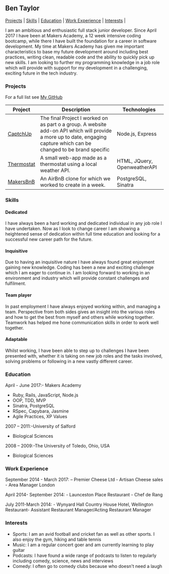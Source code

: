 ## Ben Taylor
[Projects](#projects) | [Skills](#skills) | [Education](#education) | [Work Experience](#work-experience) | [Interests](#interests) |

I am an ambitious and enthusiastic full stack junior developer. Since April 2017 I have been at Makers Academy, a 12 week intensive coding bootcamp, while there I have built the foundation for a career in software development. My time at Makers Academy has given me important characteristics to base my future development around including best practices, writing clean, readable code and the ability to quickly pick up new skills. I am looking to further my programming knowledge in a job role which will provide with support for my development in a challenging, exciting future in the tech industry.

### Projects

For a full list see [My GitHub](https://github.com/itsalwaysbenny)

| Project   | Description | Technologies |
|---        |---         |---           |
| [CaptchUp](https://github.com/JayWebDevCom/brandedCaptcha)| The final Project I worked on as part o a group. A website add-on API which will provide a more up to date, engaging capture which can be changed to be brand specific | Node.js, Express |
| [Thermostat](https://github.com/itsalwaysbenny/thermostat) | A small web-app made as a thermostat using a local weather API. | HTML, JQuery, OpenweatherAPI|
| [MakersBnB](https://github.com/thomasdrayton/makers_bnb) | An AirBnB clone for which we worked to create in a week. | PostgreSQL, Sinatra |


### Skills
 
#### Dedicated 
 I have always been a hard working and dedicated individual in any job role I have undertaken. Now as I look to change career I am showing a heightened sense of dedication within full time education and looking for a successful new career path for the future.
 
#### Inquisitive 
 Due to having an inquisitive nature I have always found great enjoyment gaining new knowledge. Coding has been a new
 and exciting challenge which I am eager to continue in. I am looking forward to working in an environment and industry which will provide constant challenges and fulfilment.
 
#### Team player 
 In past employment I have always enjoyed working within, and managing a team. Perspective from both sides gives an insight into
 the various roles and how to get the best from myself and others while working together. Teamwork has helped me hone communication skills in order to work well together.
 
#### Adaptable
 Whilst working, I have been able to step up to challenges I have been presented with, whether it is taking on new
 job roles and the tasks involved, solving problems or following in a new vastly different career.
 
 
### Education

  April - June 2017:- Makers Academy
  
  * Ruby, Rails, JavaScript, Node.js
  * OOP, TDD, MVP
  * Sinatra, PostgreSQL
  * RSpec, Capybara, Jasmine
  * Agile Practices, XP Values
    
  2007 – 2011:-University of Salford
   * Biological Sciences
   
  2008 – 2009:-The University of Toledo, Ohio, USA
   * Biological Sciences
 
 
### Work Experience 

September 2014 - March 2017: – Premier Cheese Ltd - Artisan Cheese sales - Area Manager London

April 2014- September 2014: - Launceston Place Restaurant - Chef de Rang

July 2011-March 2014: - Wynyard Hall Country House Hotel, Wellington Restaurant- Assistant Restaurant Manager/Acting Restaurant Manager

### Interests
- Sports: I am an avid football and cricket fan as well as other sports. I also enjoy the gym, hiking and table tennis
- Music: I am a regular concert goer and am currently learning to play guitar
- Podcasts: I have found a wide range of podcasts to listen to regularly including comedy, science, news and interviews
- Comedy: I often go to comedy clubs because who doesn't need a laugh

